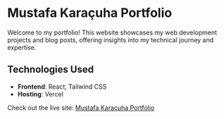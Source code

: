 # Mustafa Karaçuha Portfolio

Welcome to my portfolio! This website showcases my web development projects and blog posts, offering insights into my technical journey and expertise.

## Technologies Used
- **Frontend**: React, Tailwind CSS
- **Hosting**: Vercel

Check out the live site: [Mustafa Karaçuha Portfolio](https://mustafa-karacuha.vercel.app/)
